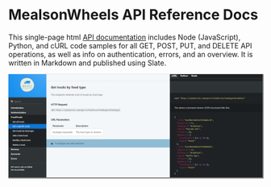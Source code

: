 # MealsonWheels API Reference Docs

This single-page html [API documentation](https://njukierick.github.io/slate/) includes Node (JavaScript), Python, and cURL code samples for all GET, POST, PUT, and DELETE API operations, as well as info on authentication, errors, and an overview. It is written in Markdown and published using Slate.

<a href="https://njukierick.github.io/slate/"><img src="source/images/food-truck.png" style="box-shadow: 1px 1px 1px 1px grey;"/></a>
